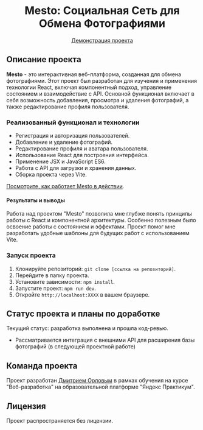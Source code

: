 <h1 align="center">Mesto: Социальная Сеть для Обмена Фотографиями</h1>

<p align="center">
  <a href="https://mityourik.github.io/mesto-react/">Демонстрация проекта</a>
</p>

## Описание проекта

**Mesto** - это интерактивная веб-платформа, созданная для обмена фотографиями. Этот проект был разработан для изучения и применения технологии React, включая компонентный подход, управление состоянием и взаимодействие с API. Основной функционал включает в себя возможность добавления, просмотра и удаления фотографий, а также редактирование профиля пользователя.

### Реализованный функционал и технологии
- Регистрация и авторизация пользователей.
- Добавление и удаление фотографий.
- Редактирование профиля и аватара пользователя.
- Использование React для построения интерфейса.
- Применение JSX и JavaScript ES6.
- Работа с API для загрузки и хранения данных.
- Сборка проекта через Vite.

[Посмотрите, как работает Mesto в действии](https://mityourik.github.io/mesto-react/).

#### Результаты и выводы
Работа над проектом "Mesto" позволила мне глубже понять принципы работы с React и компонентной архитектуры. Особенно полезным было освоение работы с состоянием и эффектами. Проект помог мне разработать удобные шаблоны для будущих работ с использованием Vite.

### Запуск проекта
1. Клонируйте репозиторий: `git clone [ссылка на репозиторий]`.
2. Перейдите в папку проекта.
3. Установите зависимости: `npm install`.
4. Запустите проект: `npm run dev`.
5. Откройте `http://localhost:XXXX` в вашем браузере.

## Статус проекта и планы по доработке
Текущий статус: разработка выполнена и прошла код-ревью.

- Рассматривается интеграция с внешними API для расширения базы фотографий (в следующей проектной работе)

## Команда проекта
Проект разработан [Дмитрием Орловым](https://github.com/mityourik) в рамках обучения на курсе "Веб-разработка" на образовательной платформе "Яндекс Практикум".

## Лицензия
Проект распространяется без лицензии.
